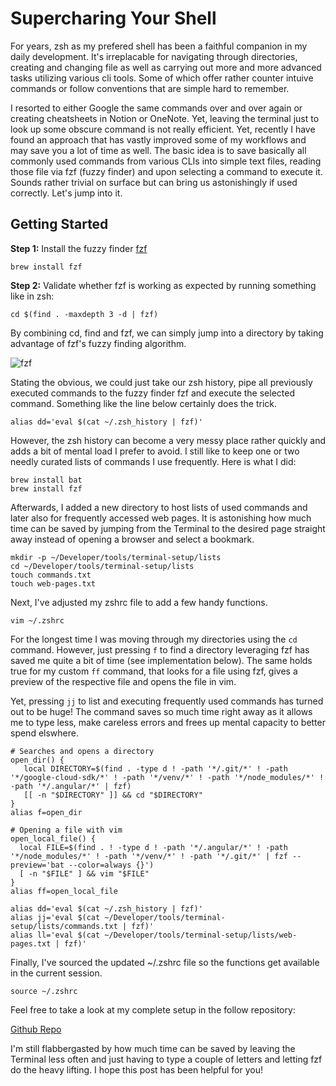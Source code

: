 <!--
date=2024-10-13
topic=Focus
summary=Post is about outlining how a terminal can be used effectively.
-->

# Supercharing Your Shell

For years, zsh as my prefered shell has been a faithful companion in my daily development. It's irreplacable for navigating through directories, creating and changing file as well as carrying out more and more advanced tasks utilizing various cli tools. Some of which offer rather counter intuive commands or follow conventions that are simple hard to remember.

I resorted to either Google the same commands over and over again or creating cheatsheets in Notion or OneNote. Yet, leaving the terminal just to look up some obscure command is not really efficient. Yet, recently I have found an approach that has vastly improved some of my workflows and may save you a lot of time as well. The basic idea is to save basically all commonly used commands from various CLIs into simple text files, reading those file via fzf (fuzzy finder) and upon selecting a command to execute it. Sounds rather trivial on surface but can bring us astonishingly if used correctly. Let's jump into it.

## Getting Started

**Step 1:** Install the fuzzy finder [fzf](https://github.com/junegunn/fzf)

```TS
brew install fzf
```

**Step 2:** Validate whether fzf is working as expected by running something like in zsh:

```TS
cd $(find . -maxdepth 3 -d | fzf)
```

By combining cd, find and fzf, we can simply jump into a directory by taking advantage of fzf's fuzzy finding algorithm.

![fzf](assets/posts/engineering/embracing-the-terminal/fzf.png)



Stating the obvious, we could just take our zsh history, pipe all previously executed commands to the fuzzy finder fzf and execute the selected command. Something like the line below certainly does the trick.

```TS
alias dd='eval $(cat ~/.zsh_history | fzf)'
```

However, the zsh history can become a very messy place rather quickly and adds a bit of mental load I prefer to avoid. I still like to keep one or two needly curated lists of commands I use frequently. Here is what I did:

```TS
brew install bat
brew install fzf
```

Afterwards, I added a new directory to host lists of used commands and later also for frequently accessed web pages. It is astonishing how much time can be saved by jumping from the Terminal to the desired page straight away instead of opening a browser and select a bookmark.

```TS
mkdir -p ~/Developer/tools/terminal-setup/lists
cd ~/Developer/tools/terminal-setup/lists
touch commands.txt
touch web-pages.txt
```

Next, I've adjusted my zshrc file to add a few handy functions.

```TS
vim ~/.zshrc
```

For the longest time I was moving through my directories using the `cd` command. However, just pressing `f` to find a directory leveraging fzf has saved me quite a bit of time (see implementation below). The same holds true for my custom `ff` command, that looks for a file using fzf, gives a preview of the respective file and opens the file in vim.

Yet, pressing `jj` to list and executing frequently used commands has turned out to be huge! The command saves so much time right away as it allows me to type less, make careless errors and frees up mental capacity to better spend elswhere.

```TS
# Searches and opens a directory
open_dir() {
   local DIRECTORY=$(find . -type d ! -path '*/.git/*' ! -path '*/google-cloud-sdk/*' ! -path '*/venv/*' ! -path '*/node_modules/*' ! -path '*/.angular/*' | fzf)
   [[ -n "$DIRECTORY" ]] && cd "$DIRECTORY"
}
alias f=open_dir

# Opening a file with vim
open_local_file() {
  local FILE=$(find . ! -type d ! -path '*/.angular/*' ! -path '*/node_modules/*' ! -path '*/venv/*' ! -path '*/.git/*' | fzf --preview='bat --color=always {}') 
  [ -n "$FILE" ] && vim "$FILE"
}
alias ff=open_local_file

alias dd='eval $(cat ~/.zsh_history | fzf)'
alias jj='eval $(cat ~/Developer/tools/terminal-setup/lists/commands.txt | fzf)'
alias ll='eval $(cat ~/Developer/tools/terminal-setup/lists/web-pages.txt | fzf)'
```

Finally, I've sourced the updated ~/.zshrc file so the functions get available in the current session.

```TS
source ~/.zshrc
```

Feel free to take a look at my complete setup in the follow repository:

[Github Repo](https://github.com/Jan20/terminal-setup)

I'm still flabbergasted by how much time can be saved by leaving the Terminal less often and just having to type a couple of letters and letting fzf do the heavy lifting. I hope this post has been helpful for you!
